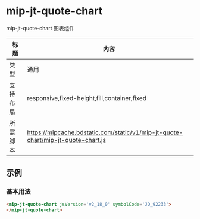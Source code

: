 # mip-jt-quote-chart

mip-jt-quote-chart 图表组件

| 标题   | 内容                                       |
| ---- | ---------------------------------------- |
| 类型   | 通用                                       |
| 支持布局 | responsive,fixed-height,fill,container,fixed |
| 所需脚本 | https://mipcache.bdstatic.com/static/v1/mip-jt-quote-chart/mip-jt-quote-chart.js |

## 示例

### 基本用法
```html
<mip-jt-quote-chart jsVersion='v2_18_0' symbolCode='JO_92233'>
</mip-jt-quote-chart>
```

